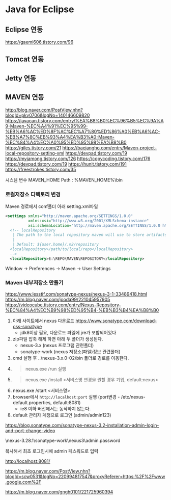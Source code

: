 # Java for Eclipse

## Eclipse 연동

<https://gaemi606.tistory.com/96>

## Tomcat 연동

## Jetty 연동

## MAVEN 연동

<http://blog.naver.com/PostView.nhn?blogId=pky0706&logNo=140146609820>
<https://javacan.tistory.com/entry/%EA%B8%B0%EC%96%B5%EC%9A%A9-Maven-%EC%A4%91%EC%95%99-%EB%A6%AC%ED%8F%AC%EC%A7%80%ED%86%A0%EB%A6%AC-%EB%A7%8C%EB%93%A4%EA%B3%A0-Maven-%EC%84%A4%EC%A0%95%ED%95%98%EA%B8%B0>
<https://giles.tistory.com/21>
<https://baejangho.com/entry/Maven-project-local-repository-setting-xml>
<https://devpad.tistory.com/19>
<https://myjamong.tistory.com/126>
<https://copycoding.tistory.com/176>
<https://devpad.tistory.com/19>
<https://hunit.tistory.com/191>
<https://freestrokes.tistory.com/35>

시스템 변수
MAVEN_HOME
Path : %MAVEN_HOME%\bin

### 로컬저장소 디렉토리 변경

Maven 경로에서 conf폴더 아래 setting.xml파일

```xml
<settings xmlns="http://maven.apache.org/SETTINGS/1.0.0"
          xmlns:xsi="http://www.w3.org/2001/XMLSchema-instance"
          xsi:schemaLocation="http://maven.apache.org/SETTINGS/1.0.0 http://maven.apache.org/xsd/settings-1.0.0.xsd">
  <!-- localRepository
   | The path to the local repository maven will use to store artifacts.
   |
   | Default: ${user.home}/.m2/repository
  <localRepository>/path/to/local/repo</localRepository>
  -->
  <localRepository>E:\REPO\MAVEN\REPOSITORY</localRepository>
```

Window -> Preferences -> Maven -> User Settings

### Maven 내부저장소 만들기

<https://www.lesstif.com/sonatype-nexus/nexus-3-1-33489418.html>
<https://m.blog.naver.com/jooda99/221045957905>
<https://videocube.tistory.com/entry/Nexus-Repository-%EC%84%A4%EC%B9%98%ED%95%B4-%EB%B3%B4%EA%B8%B0>

1. 아래 사이트에서 nexus 다운로드 <https://www.sonatype.com/download-oss-sonatype>
    - jdk8이상 필요, 다운로드 파일에 jre가 포함되어있다
2. zip파일 압축 해제 하면 아래 두 폴더가 생성된다.
    - nexus-3.x     (nexus 프로그램 관련폴더)
    - sonatype-work (nexus 저장소(파일)정보 관련폴더)
3. cmd 실행 후 ..\nexus-3.x.0-02\bin 폴더로 경로를 이동한다.
4. > nexus.exe /run 실행
5. > nexus.exe /install <서비스명 변경을 원할 경우 기입, default:nexus>
6. nexus.exe /start <서비스명>
7. browser에서 `http://localhost:port` 실행 (port변경 - /etc/nexus-default.properties, default:8081)
    - ie8 이하 버전에서는 동작하지 않는다.
8. default 관리자 계정으로 로그인 (admin/admin123)

<https://blog.sonatype.com/sonatype-nexus-3.2-installation-admin-login-and-port-change-video>

\nexus-3.28.1\sonatype-work\nexus3\admin.password

복사해서 최초 로그인시에 admin 페스워드로 입력

<http://localhost:8081/>

<https://m.blog.naver.com/PostView.nhn?blogId=scw0531&logNo=220994817547&proxyReferer=https:%2F%2Fwww.google.com%2F>

<https://m.blog.naver.com/gngh0101/221725960394>
